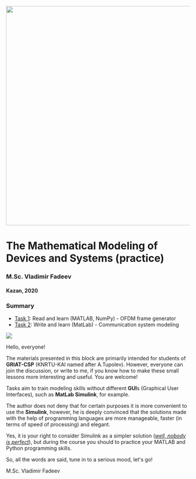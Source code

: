 <img src="https://griat.kai.ru/documents/10181/10477277/%D0%BB%D0%BE%D0%B3%D0%BE+%D0%93%D0%A0%D0%98%D0%9D%D0%A2+%D0%9F%D0%9D%D0%93+-+%D0%BA%D0%BE%D0%BF%D0%B8%D1%8F.png/ca3c1892-ab3a-41a3-a779-b9e7d7378a9f?t=1550126883140" width="600" />

# The Mathematical Modeling of Devices and Systems (practice)
### M.Sc. Vladimir Fadeev
#### Kazan, 2020

### Summary
- [Task 1](https://github.com/kirlf/CSP/blob/master/The%20Mathematical%20Modeling%20of%20Devices%20and%20Systems/Task1.md): Read and learn (MATLAB, NumPy) - OFDM frame generator
- [Task 2](https://github.com/kirlf/CSP/blob/master/The%20Mathematical%20Modeling%20of%20Devices%20and%20Systems/Task2.md): Write and learn (MatLab) - Communication system modeling

![](https://image.freepik.com/free-photo/digital-stock-market-trading-background_35241-35.jpg)

Hello, everyone!

The materials presented in this block are primarily intended for students of **GRIAT-CSP** \(KNRTU-KAI named after A.Tupolev\). However, everyone can join the discussion, or write to me, if you know how to make these small lessons more interesting and useful. You are welcome!

Tasks aim to train modeling skills without different **GUI**s \(Graphical User Interfaces\), such as **MatLab Simulink**, for example.

The author does not deny that for certain purposes it is more convenient to use the  **Simulink**, however, he is deeply convinced that the solutions made with the help of programming languages are more manageable, faster \(in terms of speed of processing\) and elegant.

Yes, it is your right to consider Simulink as a simpler solution ([*well, nobody is perfect*](https://www.youtube.com/watch?v=CYUfPTeE0DM)), but during the course you should to practice your MATLAB and Python programming skills.

So, all the words are said, tune in to a serious mood, let's go!

M.Sc. Vladimir Fadeev
